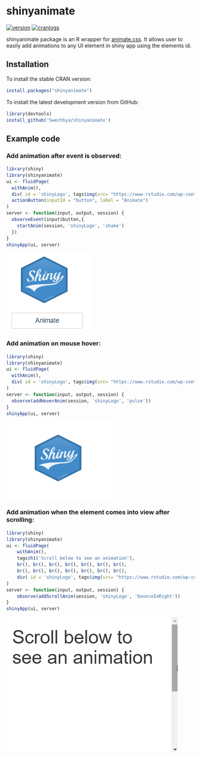 # shinyanimate

[![version](http://www.r-pkg.org/badges/version/shinyanimate)](https://CRAN.R-project.org/package=animate)
[![cranlogs](http://cranlogs.r-pkg.org/badges/shinyanimate)](http://cran.rstudio.com/web/packages/shinyanimate/index.html)

shinyanimate package is an R wrapper for [animate.css](https://daneden.github.io/animate.css/). It allows user to easily add animations to any UI element in shiny app using the elements id.

## Installation
To install the stable CRAN version: 
```r
install.packages("shinyanimate")
```


To install the latest development version from GitHub:
```r
library(devtools)
install_github('Swechhya/shinyanimate')
```

## Example code

### Add animation after event is observed:
```r
library(shiny)
library(shinyanimate)
ui <- fluidPage(
  withAnim(),
  div( id = 'shinyLogo', tags$img(src= "https://www.rstudio.com/wp-content/uploads/2014/04/shiny-600x695.png", width = "100px", height = "100px")),
  actionButton(inputId = "button", label = "Animate")
)
server <- function(input, output, session) {
  observeEvent(input$button,{
    startAnim(session, 'shinyLogo', 'shake')
  })
}
shinyApp(ui, server)
```
![addAnim](inst/images/addAnim.gif)

### Add animation on mouse hover:

```r
library(shiny)
library(shinyanimate)
ui <- fluidPage(
  withAnim(),
  div( id = 'shinyLogo', tags$img(src= "https://www.rstudio.com/wp-content/uploads/2014/04/shiny-600x695.png", width = "100px", height = "100px"))
)
server <- function(input, output, session) {
  observe(addHoverAnim(session, 'shinyLogo', 'pulse'))
}
shinyApp(ui, server)
```
![hoverAnim](inst/images/hoverAnim.gif)

### Add animation when the element comes into view after scrolling:
```r
library(shiny)
library(shinyanimate)
ui <- fluidPage(
    withAnim(),
    tags$h1('Scroll below to see an animation'),
    br(), br(), br(), br(), br(), br(), br(),
    br(), br(), br(), br(), br(), br(), br(),
    div( id = 'shinyLogo', tags$img(src= "https://www.rstudio.com/wp-content/uploads/2014/04/shiny-600x695.png", width = "100px", height = "100px"))
)
server <- function(input, output, session) {
    observe(addScrollAnim(session, 'shinyLogo', 'bounceInRight'))
}
shinyApp(ui, server)
```

![scrollAnim](inst/images/scrollAnim.gif)